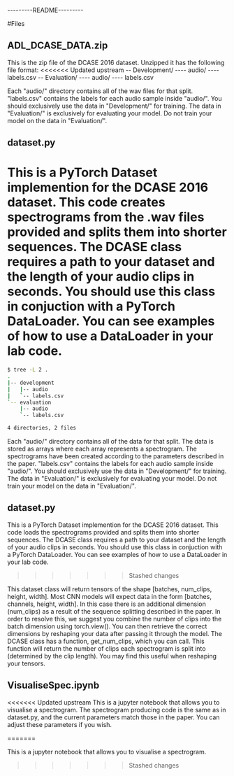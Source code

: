 ---------README---------

#Files

## ADL_DCASE_DATA.zip

This is the zip file of the DCASE 2016 dataset. Unzipped it has the following file format:
<<<<<<< Updated upstream
-- Development/
---- audio/
---- labels.csv
-- Evaluation/
---- audio/
---- labels.csv

Each "audio/" directory contains all of the wav files for that split. "labels.csv" contains the labels for each audio sample inside "audio/". You should exclusively use the data in "Development/" for training. The data in "Evaluation/" is exclusively for evaluating your model. Do not train your model on the data in "Evaluation/".


## dataset.py
This is a PyTorch Dataset implemention for the DCASE 2016 dataset. This code creates spectrograms from the .wav files provided and splits them into shorter sequences. The DCASE class requires a path to your dataset and the length of your audio clips in seconds. You should use this class in conjuction with a PyTorch DataLoader. You can see examples of how to use a DataLoader in your lab code.
=======

```bash
$ tree -L 2 .
.
|-- development
|   |-- audio
|   `-- labels.csv
`-- evaluation
    |-- audio
    `-- labels.csv

4 directories, 2 files
```

Each "audio/" directory contains all of the data for that split. The data is stored as arrays where each array represents a spectrogram. The spectrograms have been created according to the parameters described in the paper. "labels.csv" contains the labels for each audio sample inside "audio/". You should exclusively use the data in "Development/" for training. The data in "Evaluation/" is exclusively for evaluating your model. Do not train your model on the data in "Evaluation/".

## dataset.py

This is a PyTorch Dataset implemention for the DCASE 2016 dataset. This code loads the spectrograms provided and splits them into shorter sequences. The DCASE class requires a path to your dataset and the length of your audio clips in seconds. You should use this class in conjuction with a PyTorch DataLoader. You can see examples of how to use a DataLoader in your lab code.
>>>>>>> Stashed changes

This dataset class will return tensors of the shape [batches, num_clips, height, width]. Most CNN models will expect data in the form [batches, channels, height, width]. In this case there is an additional dimension (num_clips) as a result of the sequence splitting described in the paper. In order to resolve this, we suggest you combine the number of clips into the batch dimension using torch.view(). You can then retrieve the correct dimensions by reshaping your data after passing it through the model. The DCASE class has a function, get_num_clips, which you can call. This function will return the number of clips each spectrogram is split into (determined by the clip length). You may find this useful when reshaping your tensors. 

## VisualiseSpec.ipynb
<<<<<<< Updated upstream
This is a jupyter notebook that allows you to visualise a spectrogram. The spectrogram producing code is the same as in dataset.py, and the current parameters match those in the paper. You can adjust these parameters if you wish. 




=======

This is a jupyter notebook that allows you to visualise a spectrogram. 
>>>>>>> Stashed changes


